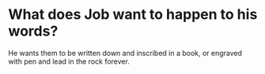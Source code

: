 # What does Job want to happen to his words?

He wants them to be written down and inscribed in a book, or engraved with pen and lead in the rock forever.
